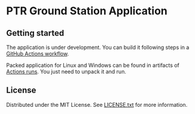 # PTR Ground Station Application

## Getting started

The application is under development.
You can build it following steps in a [GitHub Actions workflow](.github/workflows/build-and-test.yml).

Packed application for Linux and Windows can be found in artifacts of [Actions runs](https://github.com/PTR-projects/PTR_GroundStation_app/actions?query=branch%3A+main).
You just need to unpack it and run.

## License
Distributed under the MIT License. See [LICENSE.txt](LICENSE.txt) for more information.
